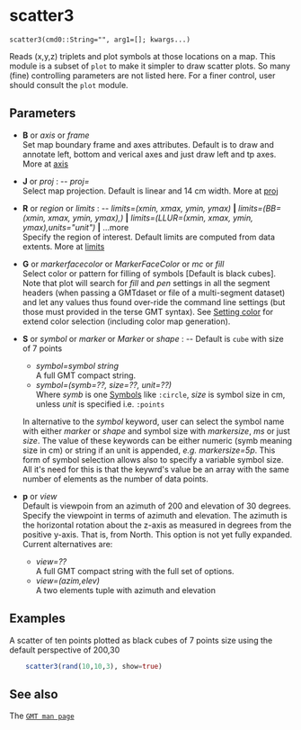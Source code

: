 # scatter3

	scatter3(cmd0::String="", arg1=[]; kwargs...)

Reads (x,y,z) triplets and plot symbols at those locations on a map. This module is a subset of `plot` to make
it simpler to draw scatter plots. So many (fine) controlling parameters are not listed here. For a
finer control, user should consult the `plot` module.

Parameters
----------

- **B** or *axis* or *frame*\
  Set map boundary frame and axes attributes. Default is to draw and annotate left, bottom and verical
  axes and just draw left and tp axes. More at [axis](@ref)

- **J** or *proj* : -- *proj=<parameters>*\
  Select map projection. Default is linear and 14 cm width. More at [proj](@ref)

- **R** or *region* or *limits* : -- *limits=(xmin, xmax, ymin, ymax)* **|** *limits=(BB=(xmin, xmax, ymin, ymax),)*
   **|** *limits=(LLUR=(xmin, xmax, ymin, ymax),units="unit")* **|** ...more \
   Specify the region of interest. Default limits are computed from data extents. More at [limits](@ref)

- **G** or *markerfacecolor* or *MarkerFaceColor* or *mc* or *fill*\
   Select color or pattern for filling of symbols [Default is black cubes]. Note that plot will search for *fill*
   and *pen* settings in all the segment headers (when passing a GMTdaset or file of a multi-segment dataset)
   and let any values thus found over-ride the command line settings (but those must provided in the terse GMT
   syntax). See [Setting color](@ref) for extend color selection (including color map generation).

- **S** or *symbol* or *marker* or *Marker* or *shape* : --  Default is `cube` with size of 7 points
   - *symbol=symbol string*\
      A full GMT compact string.
   - *symbol=(symb=??, size=??, unit=??)*\
      Where *symb* is one [Symbols](@ref) like `:circle`, *size* is
      symbol size in cm, unless *unit* is specified i.e. `:points`

   In alternative to the *symbol* keyword, user can select the symbol name with either *marker* or *shape*
   and symbol size with *markersize*, *ms* or just *size*. The value of these keywords can be either numeric
   (symb meaning size in cm) or string if an unit is appended, *e.g.*  *markersize=5p*. This form of symbol
   selection allows also to specify a variable symbol size. All it's need for this is that the keywrd's value
   be an array with the same number of elements as the number of data points. 

- **p** or *view*\
   Default is viewpoin from an azimuth of 200 and elevation of 30 degrees. Specify the viewpoint in terms
   of azimuth and elevation. The azimuth is the horizontal rotation about the z-axis as measured in degrees
   from the positive y-axis. That is, from North. This option is not yet fully expanded. Current alternatives
   are:
     - *view=??*\
        A full GMT compact string with the full set of options.
     - *view=(azim,elev)*\
        A two elements tuple with azimuth and elevation

Examples
--------

A scatter of ten points plotted as black cubes of 7 points size using the default perspective of 200,30

```julia
    scatter3(rand(10,10,3), show=true)
```

See also
--------

The [`GMT man page`](https://gmt.soest.hawaii.edu/doc/latest/plot.html)